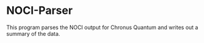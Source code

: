 # NOCI-Parser
This program parses the NOCI output for Chronus Quantum and writes out a summary of the data.
